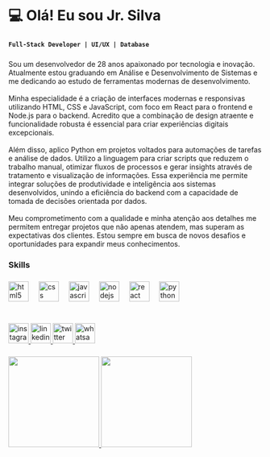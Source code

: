 # 💻 Olá! Eu sou Jr. Silva

###

**`Full-Stack Developer | UI/UX | Database`**

###

<p align="left">Sou um desenvolvedor de 28 anos apaixonado por tecnologia e inovação. Atualmente estou graduando em Análise e Desenvolvimento de Sistemas e me dedicando ao estudo de ferramentas modernas de desenvolvimento.<br><br>Minha especialidade é a criação de interfaces modernas e responsivas utilizando HTML, CSS e JavaScript, com foco em React para o frontend e Node.js para o backend. Acredito que a combinação de design atraente e funcionalidade robusta é essencial para criar experiências digitais excepcionais.<br><br>Além disso, aplico Python em projetos voltados para automações de tarefas e análise de dados. Utilizo a linguagem para criar scripts que reduzem o trabalho manual, otimizar fluxos de processos e gerar insights através de tratamento e visualização de informações. Essa experiência me permite integrar soluções de produtividade e inteligência aos sistemas desenvolvidos, unindo a eficiência do backend com a capacidade de tomada de decisões orientada por dados.<br><br>Meu comprometimento com a qualidade e minha atenção aos detalhes me permitem entregar projetos que não apenas atendem, mas superam as expectativas dos clientes. Estou sempre em busca de novos desafios e oportunidades para expandir meus conhecimentos.</p>

###

<h3 align="left">Skills</h3>

###

<div align="left">
  <img src="https://cdn.jsdelivr.net/gh/devicons/devicon/icons/html5/html5-original.svg" height="40" alt="html5 logo"  />
  <img width="12" />
  <img src="https://cdn.jsdelivr.net/gh/devicons/devicon/icons/css3/css3-original.svg" height="40" alt="css logo"  />
  <img width="12" />
  <img src="https://cdn.jsdelivr.net/gh/devicons/devicon/icons/javascript/javascript-original.svg" height="40" alt="javascript logo"  />
  <img width="12" />
  <img src="https://cdn.jsdelivr.net/gh/devicons/devicon/icons/nodejs/nodejs-original.svg" height="40" alt="nodejs logo"  />
  <img width="12" />
  <img src="https://cdn.jsdelivr.net/gh/devicons/devicon/icons/react/react-original.svg" height="40" alt="react logo"  />
  <img width="12" />
  <img src="https://cdn.jsdelivr.net/gh/devicons/devicon/icons/python/python-original.svg" height="40" alt="python logo"  />
</div>

###

<br clear="both">

<div align="left">
  <a href="https://www.instagram.com/jrsilva.dev/" target="_blank">
    <img src="https://img.shields.io/static/v1?message=Instagram&logo=instagram&label=&color=E4405F&logoColor=white&labelColor=&style=for-the-badge" height="40" alt="instagram logo"  />
  </a>
  <a href="https://www.linkedin.com/in/jr-silva-014701296/" target="_blank">
    <img src="https://img.shields.io/static/v1?message=LinkedIn&logo=linkedin&label=&color=0077B5&logoColor=white&labelColor=&style=for-the-badge" height="40" alt="linkedin logo"  />
  </a>
  <a href="https://x.com/Jr_SilvaBlk" target="_blank">
    <img src="https://img.shields.io/static/v1?message=Twitter&logo=twitter&label=&color=1DA1F2&logoColor=white&labelColor=&style=for-the-badge" height="40" alt="twitter logo"  />
  </a>
  <a href="https://api.whatsapp.com/send/?phone=5584999339597&text=Ol%C3%A1%21+Vi+seu+perfil+e+quero+conversar&type=phone_number&app_absent=0" target="_blank">
    <img src="https://img.shields.io/static/v1?message=Whatsapp&logo=whatsapp&label=&color=25D366&logoColor=white&labelColor=&style=for-the-badge" height="40" alt="whatsapp logo"  />
  </a>
</div>

###

<div>
  <a href="https://github.com/jrsilva-dev">
  <img height="180cm" src="https://github-readme-stats.vercel.app/api?username=jrsilva-dev&size_weight=0.5&count_weight=0.5&show_icons=true&theme=transparent&include_all_commits=true&count_private=true"/>
  <img height="180cm" src="https://github-readme-stats.vercel.app/api/top-langs/?username=jrsilva-dev&layout=compact&langs_count=8&theme=transparent"/>
</div>

